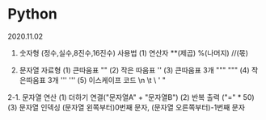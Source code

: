 # Python
2020.11.02
1. 숫자형 (정수,실수,8진수,16진수) 사용법
   (1) 연산자 **(제곱) %(나머지) //(몫) 
 
2. 문자열 자료형
 (1) 큰따움표 ""
 (2) 작은 따움표 ''
 (3) 큰따움표 3개 """ """
 (4) 작은따움표 3개 ''' ''' 
 (5) 이스케이프 코드 \n \t \\ \' \"
 
 2-1. 문자열 연산
  (1) 더하기 연결("문자열A" + "문자열B")
  (2) 반복 출력 ("=" * 50)
  (3) 문자열 인덱싱 (문자열 왼쪽부터)0번째 문자, (문자열 오른쪽부터)-1번째 문자
   
